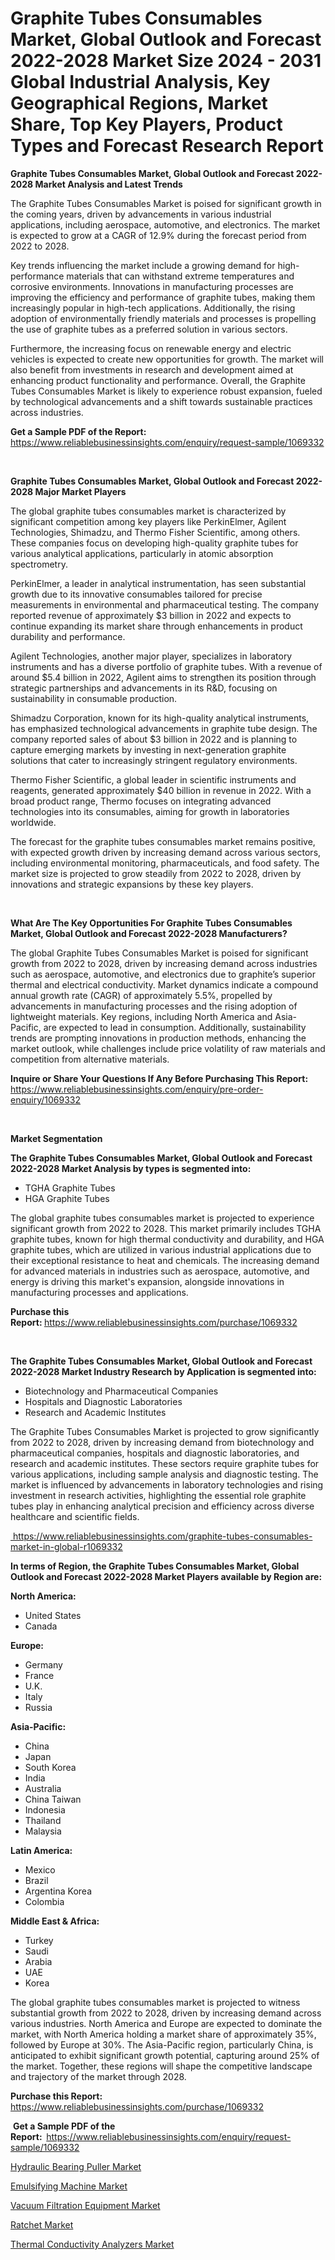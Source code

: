 <p><h1>Graphite Tubes Consumables Market, Global Outlook and Forecast 2022-2028 Market Size 2024 - 2031 Global Industrial Analysis, Key Geographical Regions, Market Share, Top Key Players, Product Types and Forecast Research Report</h1></p><p><strong>Graphite Tubes Consumables Market, Global Outlook and Forecast 2022-2028 Market Analysis and Latest Trends</strong></p>
<p><p>The Graphite Tubes Consumables Market is poised for significant growth in the coming years, driven by advancements in various industrial applications, including aerospace, automotive, and electronics. The market is expected to grow at a CAGR of 12.9% during the forecast period from 2022 to 2028. </p><p>Key trends influencing the market include a growing demand for high-performance materials that can withstand extreme temperatures and corrosive environments. Innovations in manufacturing processes are improving the efficiency and performance of graphite tubes, making them increasingly popular in high-tech applications. Additionally, the rising adoption of environmentally friendly materials and processes is propelling the use of graphite tubes as a preferred solution in various sectors.</p><p>Furthermore, the increasing focus on renewable energy and electric vehicles is expected to create new opportunities for growth. The market will also benefit from investments in research and development aimed at enhancing product functionality and performance. Overall, the Graphite Tubes Consumables Market is likely to experience robust expansion, fueled by technological advancements and a shift towards sustainable practices across industries.</p></p>
<p><strong>Get a Sample PDF of the Report:&nbsp;</strong> <a href="https://www.reliablebusinessinsights.com/enquiry/request-sample/1069332">https://www.reliablebusinessinsights.com/enquiry/request-sample/1069332</a></p>
<p>&nbsp;</p>
<p><strong>Graphite Tubes Consumables Market, Global Outlook and Forecast 2022-2028 Major Market Players</strong></p>
<p><p>The global graphite tubes consumables market is characterized by significant competition among key players like PerkinElmer, Agilent Technologies, Shimadzu, and Thermo Fisher Scientific, among others. These companies focus on developing high-quality graphite tubes for various analytical applications, particularly in atomic absorption spectrometry.</p><p>PerkinElmer, a leader in analytical instrumentation, has seen substantial growth due to its innovative consumables tailored for precise measurements in environmental and pharmaceutical testing. The company reported revenue of approximately $3 billion in 2022 and expects to continue expanding its market share through enhancements in product durability and performance. </p><p>Agilent Technologies, another major player, specializes in laboratory instruments and has a diverse portfolio of graphite tubes. With a revenue of around $5.4 billion in 2022, Agilent aims to strengthen its position through strategic partnerships and advancements in its R&D, focusing on sustainability in consumable production.</p><p>Shimadzu Corporation, known for its high-quality analytical instruments, has emphasized technological advancements in graphite tube design. The company reported sales of about $3 billion in 2022 and is planning to capture emerging markets by investing in next-generation graphite solutions that cater to increasingly stringent regulatory environments.</p><p>Thermo Fisher Scientific, a global leader in scientific instruments and reagents, generated approximately $40 billion in revenue in 2022. With a broad product range, Thermo focuses on integrating advanced technologies into its consumables, aiming for growth in laboratories worldwide.</p><p>The forecast for the graphite tubes consumables market remains positive, with expected growth driven by increasing demand across various sectors, including environmental monitoring, pharmaceuticals, and food safety. The market size is projected to grow steadily from 2022 to 2028, driven by innovations and strategic expansions by these key players.</p></p>
<p>&nbsp;</p>
<p><strong>What Are The Key Opportunities For Graphite Tubes Consumables Market, Global Outlook and Forecast 2022-2028 Manufacturers?</strong></p>
<p><p>The global Graphite Tubes Consumables Market is poised for significant growth from 2022 to 2028, driven by increasing demand across industries such as aerospace, automotive, and electronics due to graphite’s superior thermal and electrical conductivity. Market dynamics indicate a compound annual growth rate (CAGR) of approximately 5.5%, propelled by advancements in manufacturing processes and the rising adoption of lightweight materials. Key regions, including North America and Asia-Pacific, are expected to lead in consumption. Additionally, sustainability trends are prompting innovations in production methods, enhancing the market outlook, while challenges include price volatility of raw materials and competition from alternative materials.</p></p>
<p><strong>Inquire or Share Your Questions If Any Before Purchasing This Report:</strong> <a href="https://www.reliablebusinessinsights.com/enquiry/pre-order-enquiry/1069332">https://www.reliablebusinessinsights.com/enquiry/pre-order-enquiry/1069332</a></p>
<p>&nbsp;</p>
<p><strong>Market Segmentation</strong></p>
<p><strong>The Graphite Tubes Consumables Market, Global Outlook and Forecast 2022-2028 Market Analysis by types is segmented into:</strong></p>
<p><ul><li>TGHA Graphite Tubes</li><li>HGA Graphite Tubes</li></ul></p>
<p><p>The global graphite tubes consumables market is projected to experience significant growth from 2022 to 2028. This market primarily includes TGHA graphite tubes, known for high thermal conductivity and durability, and HGA graphite tubes, which are utilized in various industrial applications due to their exceptional resistance to heat and chemicals. The increasing demand for advanced materials in industries such as aerospace, automotive, and energy is driving this market's expansion, alongside innovations in manufacturing processes and applications.</p></p>
<p><strong>Purchase this Report:&nbsp;</strong><a href="https://www.reliablebusinessinsights.com/purchase/1069332">https://www.reliablebusinessinsights.com/purchase/1069332</a></p>
<p>&nbsp;</p>
<p><strong>The Graphite Tubes Consumables Market, Global Outlook and Forecast 2022-2028 Market Industry Research by Application is segmented into:</strong></p>
<p><ul><li>Biotechnology and Pharmaceutical Companies</li><li>Hospitals and Diagnostic Laboratories</li><li>Research and Academic Institutes</li></ul></p>
<p><p>The Graphite Tubes Consumables Market is projected to grow significantly from 2022 to 2028, driven by increasing demand from biotechnology and pharmaceutical companies, hospitals and diagnostic laboratories, and research and academic institutes. These sectors require graphite tubes for various applications, including sample analysis and diagnostic testing. The market is influenced by advancements in laboratory technologies and rising investment in research activities, highlighting the essential role graphite tubes play in enhancing analytical precision and efficiency across diverse healthcare and scientific fields.</p></p>
<p><a href="https://www.reliablebusinessinsights.com/graphite-tubes-consumables-market-in-global-r1069332">&nbsp;https://www.reliablebusinessinsights.com/graphite-tubes-consumables-market-in-global-r1069332</a></p>
<p><strong>In terms of Region, the Graphite Tubes Consumables Market, Global Outlook and Forecast 2022-2028 Market Players available by Region are:</strong></p>
<p>
    <p> <strong> North America: </strong>
        <ul>
            <li>United States</li>
            <li>Canada</li>
        </ul>
        </p> 
    <p> <strong> Europe: </strong>
        <ul>
            <li>Germany</li>
            <li>France</li>
            <li>U.K.</li>
            <li>Italy</li>
            <li>Russia</li>
        </ul>
        </p> 
    <p> <strong> Asia-Pacific: </strong>
        <ul>
            <li>China</li>
            <li>Japan</li>
            <li>South Korea</li>
            <li>India</li>
            <li>Australia</li>
            <li>China Taiwan</li>
            <li>Indonesia</li>
            <li>Thailand</li>
            <li>Malaysia</li>
        </ul>
        </p> 
    <p> <strong> Latin America: </strong>
        <ul>
            <li>Mexico</li>
            <li>Brazil</li>
            <li>Argentina Korea</li>
            <li>Colombia</li>
        </ul>
        </p> 
    <p> <strong> Middle East & Africa: </strong>
        <ul>
            <li>Turkey</li>
            <li>Saudi</li>
            <li>Arabia</li>
            <li>UAE</li>
            <li>Korea</li>
        </ul>
    </p>
    </p>
<p><p>The global graphite tubes consumables market is projected to witness substantial growth from 2022 to 2028, driven by increasing demand across various industries. North America and Europe are expected to dominate the market, with North America holding a market share of approximately 35%, followed by Europe at 30%. The Asia-Pacific region, particularly China, is anticipated to exhibit significant growth potential, capturing around 25% of the market. Together, these regions will shape the competitive landscape and trajectory of the market through 2028.</p></p>
<p><strong>Purchase this Report: </strong><a href="https://www.reliablebusinessinsights.com/purchase/1069332">https://www.reliablebusinessinsights.com/purchase/1069332</a></p>
<p>&nbsp;<strong>Get a Sample PDF of the Report:&nbsp;&nbsp;</strong><a href="https://www.reliablebusinessinsights.com/enquiry/request-sample/1069332">https://www.reliablebusinessinsights.com/enquiry/request-sample/1069332</a></p>
<p><strong></strong></p>
<p><p><a href="https://www.linkedin.com/pulse/global-hydraulic-bearing-puller-industry-research-report-3cixe?trackingId=6TP8IkWTQwqMgGhj3B6rkg%3D%3D">Hydraulic Bearing Puller Market</a></p><p><a href="https://www.linkedin.com/pulse/emulsifying-machine-industry-analysis-report-its-market-szuje?trackingId=y8vG%2B4iaQGOH%2BM%2FqXR8moQ%3D%3D">Emulsifying Machine Market</a></p><p><a href="https://www.linkedin.com/pulse/vacuum-filtration-equipment-industry-analysis-report-its-j5noe?trackingId=Ti%2BRLPmXRk2UwbDB70zqLg%3D%3D">Vacuum Filtration Equipment Market</a></p><p><a href="https://www.linkedin.com/pulse/ratchet-market-size-share-competitive-landscape-trend-analysis-jdwke?trackingId=SoadFsYrQeKpKCKs1o5INg%3D%3D">Ratchet Market</a></p><p><a href="https://www.linkedin.com/pulse/global-thermal-conductivity-analyzers-industry-types-applications-market-b24ke?trackingId=mccT3a6MRgKFjkQjVGq1IQ%3D%3D">Thermal Conductivity Analyzers Market</a></p></p>